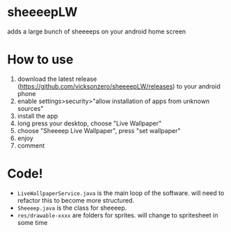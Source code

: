 sheeeepLW
=========

adds a large bunch of sheeeeps on your android home screen

How to use
==========

1. download the latest release (https://github.com/vicksonzero/sheeeepLW/releases) to your android phone
2. enable settings>security>"allow installation of apps from unknown sources"
3. install the app
4. long press your desktop, choose "Live Wallpaper"
5. choose "Sheeeep Live Wallpaper", press "set wallpaper"
6. enjoy
7. comment


Code!
=====

* `LiveWallpaperService.java` is the main loop of the software. will need to refactor this to become more structured.
* `Sheeeep.java` is the class for sheeeep.
* `res/drawable-xxxx` are folders for sprites. will change to spritesheet in some time
